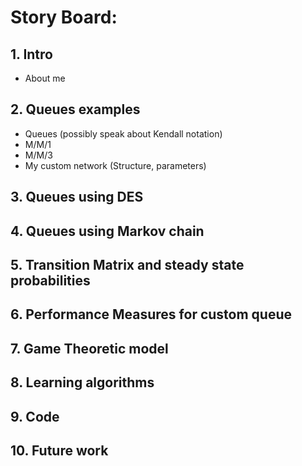 # **Story Board**:


## 1. Intro
- About me

## 2. Queues examples
- Queues (possibly speak about Kendall notation)
- M/M/1
- M/M/3
- My custom network (Structure, parameters)

## 3. Queues using DES


## 4. Queues using Markov chain


## 5. Transition Matrix and steady state probabilities


## 6. Performance Measures for custom queue


## 7. Game Theoretic model


## 8. Learning algorithms


## 9. Code


## 10. Future work
